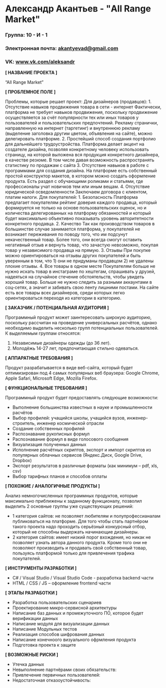 # Александр Акантьев - "All Range Market"

### Группа: 10 - И - 1
### Электронная почта: akantyevad@gmail.com
### VK: www.vk.com/aleksandr


**[ НАЗВАНИЕ ПРОЕКТА ]**

“All Range Market”

**[ ПРОБЛЕМНОЕ ПОЛЕ ]**

Проблемы, которые решает проект: Для дизайнеров (продавцов): 1. Отсутствие навыков продвижения товара в сети - интернет Фактически, платформа не требует навыков продвижения, поскольку продвижение осуществляется за счёт популярности тех или иных товаров у пользователей и пользовательских предпочтений. Рекламу странички, направленную на интернет (таргетинг) и внутреннюю рекламу (выделение заголовка другим цветом, объявления на сайте), можно делегировать платформе. 2. Простейший способ создания портфолио для дальнейшего трудоустройства. Платформа делает акцент на создателе дизайна, позволяя конкретному человеку использовать страницу, на которой выложена вся продукция конкретного дизайнера, в качестве резюме. В том числе давая возможность распространять статистику по продажам с сайта 3. Отсутствие навыков в работе с программами для создания дизайна. На платформе есть собственный простой конструктор макетов, в котором можно создать оформление продукта. Есть раздел с обучающими роликами и статьями, где профессионалы учат новичков тем или иным вещам. 4. Отсутствие юридической осведомленности Заключаем договора с клиентом, платим налоги. Для покупателей: 1. Безопасность Платформа предлагает покупателям рейтинг доверия каждого продавца, который формируется не только на основе пользовательских оценок, но и количества делегированных на платформу обязанностей и который будет максимально объективно показывать уровень авторитетности конкретного продавца. 2. Качество Так как производством товаров в большинстве случае занимается платформа, у покупателей не возникает переживания по поводу того, что им подсунут некачественный товар. Более того, они всегда смогут оставить негативный отзыв и вернуть товар, что зачастую невозможно, покупая товар у независимого продавца на прямую. 3. Отзывы При покупке можно ориентироваться на отзывы других покупателей и быть уверенным в том, что 1) они не придуманы продавцом 2) не удалены плохие отзывы. 4. Все товары в одном месте Покупателям больше не нужно искать товар в инстаграме по хештегам, спрашивать у друзей, надеяться на случайное стечение обстоятельств, чтобы увидеть хороший товар. Больше не нужно следить за разными аккаунтами в соц-сетях, а значит и забивать свою ленту лишними постами. На сайте есть все товары всех дизайнеров, среди которых легко ориентироваться переходя из категории в категорию.

**[ ЗАКАЗЧИК / ПОТЕНЦИАЛЬНАЯ АУДИТОРИЯ ]**

Программный продукт может заинтересовать широкую аудиторию, поскольку рассчитан на проведение универсальных расчётов, однако необходимо выделить несколько групп потенциальных пользователей.  К выделяемым группам относятся:

1. Независимые дизайнеры одежды (до 36 лет). 
2. Молодёжь 14-27 лет, предпочитающая стильно одеваться.

**[ АППАРАТНЫЕ ТРЕБОВАНИЯ ]** 

Продукт разрабатывается в виде веб-сайта, который будет оптимизирован под 4 самых популярных веб браузера: Google Chrome, Apple Safari, Microsoft Edge, Mozilla Firefox.

**[ ФУНКЦИОНАЛЬНЫЕ ТРЕБОВАНИЯ ]**

Программный продукт будет предоставлять следующие возможности:
* Выполнение большинства известных в науке и промышленности расчётов 
* Выбор профилей: учащийся школы, учащийся вузов, инженер-строитель, инженер космической отрасли
* Создание собственных профилей 
* Распознавание рукописных формул
* Распознавание формул в виде голосового сообщения
* Визуализация полученных данных
* Исполнение расчётных скриптов, экспорт и импорт скриптов из популярных облачных сервисов 
  (Яндекс.Диск, Google Drive, Dropbox)
* Экспорт результатов в различные форматы (как минимум – pdf, xls, csv)
* Выбор тарифных планов и способов оплаты 

**[ ПОХОЖИЕ / АНАЛОГИЧНЫЕ ПРОДУКТЫ ]**

Анализ немногочисленных программных продуктов, которые максимально приближены к заданному функционалу, позволил выделить 2 основные группы уже существующих решений:

* 1 категория сайтов: не позволяет любителям и полупрофессианалам публиковаться на платформе. Для того чтобы стать партнёром такого проекта надо проходить серьёзный конкурсный отбор, который не способны выдержать начинающие дизайнеры.
*	2 категория сайтов: имеет низкий порог вхождения, но никак не позволяет узнать автора данного продукта. Кроме того они не позволяют производить и продавать свой собственный товар, пользуясь платформой только для привлечения трафика покупателей.

**[ ИНСТРУМЕНТЫ РАЗРАБОТКИ ]**

*	С# / Visual Studio / Visual Studio Code - разработка backend части
*	HTML / CSS / JS – оформление frontend части

**[ ЭТАПЫ РАЗРАБОТКИ ]**

*	Разработка пользовательских сценариев
*	Проектирование микро-сервисной архитектуры
*	Написание баз данных и промежуточного ПО, которое будет верификации данных
*	Написание модуля для визуализации данных
*	Написание Модульных тестов
* Реализация способов шифрования данных
* Написание конечноого визуального офрмления продукта
*	Подготовка проекта к защите

**[ ВОЗМОЖНЫЕ РИСКИ ]**

* Утечка данных 
* Невыполнение партнёрами своих обязательств:
* Привлечение первичных пользователей: 
* Недостаточная отказоустойчивость: 
